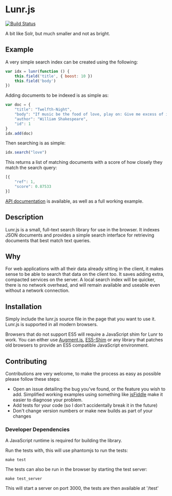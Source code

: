 # Lunr.js

[![Build Status](https://travis-ci.org/olivernn/lunr.js.png?branch=master)](https://travis-ci.org/olivernn/lunr.js)

A bit like Solr, but much smaller and not as bright.

## Example

A very simple search index can be created using the following:

```javascript
var idx = lunr(function () {
    this.field('title', { boost: 10 })
    this.field('body')
})
```

Adding documents to be indexed is as simple as:

```javascript
var doc = {
    "title": "Twelfth-Night",
    "body": "If music be the food of love, play on: Give me excess of it…",
    "author": "William Shakespeare",
    "id": 1
}    
idx.add(doc)
```

Then searching is as simple:

```javascript
idx.search("love")
```

This returns a list of matching documents with a score of how closely they match the search query:

```javascript
[{
    "ref": 1,
    "score": 0.87533
}]
```

[API documentation](http://lunrjs.com/docs) is available, as well as a full working example.

## Description

Lunr.js is a small, full-text search library for use in the browser.  It indexes JSON documents and provides a simple search interface for retrieving documents that best match text queries.

## Why

For web applications with all their data already sitting in the client, it makes sense to be able to search that data on the client too.  It saves adding extra, compacted services on the server.  A local search index will be quicker, there is no network overhead, and will remain available and useable even without a network connection.

## Installation

Simply include the lunr.js source file in the page that you want to use it.  Lunr.js is supported in all modern browsers.

Browsers that do not support ES5 will require a JavaScript shim for Lunr to work. You can either use [Augment.js](http://augmentjs.com), [ES5-Shim](https://github.com/kriskowal/es5-shim) or any library that patches old browsers to provide an ES5 compatible JavaScript environment.

## Contributing

Contributions are very welcome, to make the process as easy as possible please follow these steps:

* Open an issue detailing the bug you've found, or the feature you wish to add.  Simplified working examples using something like [jsFiddle](http://jsfiddle.net) make it easier to diagnose your problem.
* Add tests for your code (so I don't accidentally break it in the future)
* Don't change version numbers or make new builds as part of your changes

### Developer Dependencies

A JavaScript runtime is required for building the library.

Run the tests with, this will use phantomjs to run the tests:

    make test

The tests can also be run in the browser by starting the test server:

    make test_server

This will start a server on port 3000, the tests are then available at '/test'

